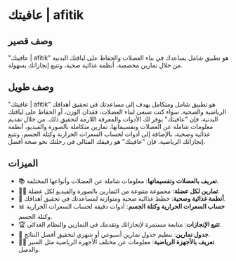 # عافيتك | afitik

## وصف قصير
"عافيتك | afitik" هو تطبيق شامل يساعدك في بناء العضلات والحفاظ على لياقتك البدنية من خلال تمارين مخصصة، أنظمة غذائية صحية، وتتبع إنجازاتك بسهولة.

## وصف طويل
"عافيتك | afitik" هو تطبيق شامل ومتكامل يهدف إلى مساعدتك في تحقيق أهدافك الرياضية والصحية. سواء كنت تسعى لبناء العضلات، فقدان الوزن، أو الحفاظ على لياقتك البدنية، فإن "عافيتك" يوفر لك الأدوات والمعرفة اللازمة لتحقيق ذلك. من خلال تقديم معلومات شاملة عن العضلات وتقسيماتها، تمارين متكاملة بالصورة والفيديو، أنظمة غذائية وصحية، بالإضافة إلى أدوات لحساب السعرات الحرارية وكتلة الجسم، وتتبع إنجازاتك الرياضية، فإن "عافيتك" هو رفيقك المثالي في رحلتك نحو صحة أفضل.

## الميزات
- 📚 **تعريف بالعضلات وتقسيماتها**: معلومات شاملة عن العضلات وأنواعها المختلفة.
- 🏋️‍♂️ **تمارين لكل عضلة**: مجموعة متنوعة من التمارين بالصورة والفيديو لكل عضلة.
- 🍎 **أنظمة غذائية وصحية**: خطط غذائية صحية ومتوازنة لمساعدتك في تحقيق أهدافك.
- 📊 **حساب السعرات الحرارية وكتلة الجسم**: أدوات دقيقة لحساب السعرات الحرارية وكتلة الجسم.
- 🏆 **تتبع الإنجازات**: متابعة مستمرة لإنجازاتك وتقدمك في التمارين والنظام الغذائي.
- 📅 **جدول تمارين**: تنظيم جدول تمارين أسبوعي أو شهري لتحقيق أفضل النتائج.
- 🏋️‍♂️ **تعريف بالأجهزة الرياضية**: معلومات عن مختلف الأجهزة الرياضية مثل السير والدمبل.

